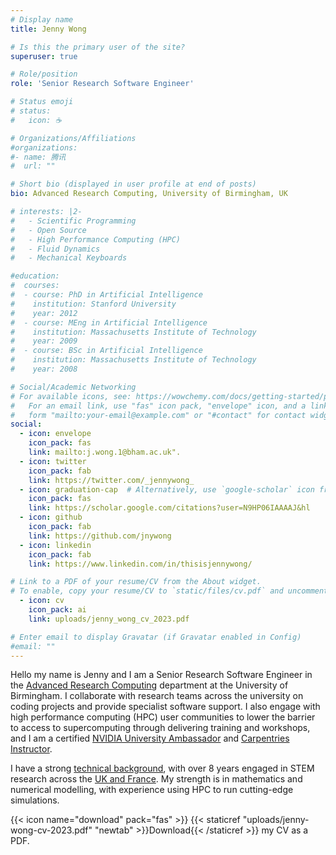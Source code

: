 ```yaml
---
# Display name
title: Jenny Wong

# Is this the primary user of the site?
superuser: true

# Role/position
role: 'Senior Research Software Engineer'

# Status emoji
# status:
#   icon: ☕️

# Organizations/Affiliations
#organizations:
#- name: 腾讯
#  url: ""

# Short bio (displayed in user profile at end of posts)
bio: Advanced Research Computing, University of Birmingham, UK

# interests: |2-
#   - Scientific Programming
#   - Open Source
#   - High Performance Computing (HPC)
#   - Fluid Dynamics
#   - Mechanical Keyboards

#education:
#  courses:
#  - course: PhD in Artificial Intelligence
#    institution: Stanford University
#    year: 2012
#  - course: MEng in Artificial Intelligence
#    institution: Massachusetts Institute of Technology
#    year: 2009
#  - course: BSc in Artificial Intelligence
#    institution: Massachusetts Institute of Technology
#    year: 2008

# Social/Academic Networking
# For available icons, see: https://wowchemy.com/docs/getting-started/page-builder/#icons
#   For an email link, use "fas" icon pack, "envelope" icon, and a link in the
#   form "mailto:your-email@example.com" or "#contact" for contact widget.
social:
  - icon: envelope
    icon_pack: fas
    link: mailto:j.wong.1@bham.ac.uk".
  - icon: twitter
    icon_pack: fab
    link: https://twitter.com/_jennywong_
  - icon: graduation-cap  # Alternatively, use `google-scholar` icon from `ai` icon pack
    icon_pack: fas
    link: https://scholar.google.com/citations?user=N9HP06IAAAAJ&hl
  - icon: github
    icon_pack: fab
    link: https://github.com/jnywong
  - icon: linkedin
    icon_pack: fab
    link: https://www.linkedin.com/in/thisisjennywong/

# Link to a PDF of your resume/CV from the About widget.
# To enable, copy your resume/CV to `static/files/cv.pdf` and uncomment the lines below.
  - icon: cv
    icon_pack: ai
    link: uploads/jenny_wong_cv_2023.pdf

# Enter email to display Gravatar (if Gravatar enabled in Config)
#email: ""
---
```


<p> Hello my name is Jenny and I am a Senior Research Software Engineer in the <a href="https://intranet.birmingham.ac.uk/it/teams/infrastructure/research/index.aspx">Advanced Research Computing</a> department at the University of Birmingham. I collaborate with research teams across the university on coding projects and provide specialist software support. I also engage with high performance computing (HPC) user communities to lower the barrier to access to supercomputing through delivering training and workshops, and I am a certified <a href="https://www.nvidia.com/en-gb/training/">NVIDIA University Ambassador</a> and <a href="https://carpentries.org/">Carpentries Instructor</a>. </p>
<p> I have a strong <a href="#education">technical background</a>, with over 8 years engaged in STEM research across the  <a href="#experience">UK and France</a>. My strength is in mathematics and numerical modelling, with experience using HPC to run cutting-edge simulations.</p>

{{< icon name="download" pack="fas" >}} {{< staticref "uploads/jenny-wong-cv-2023.pdf" "newtab" >}}Download{{< /staticref >}} my CV as a PDF.